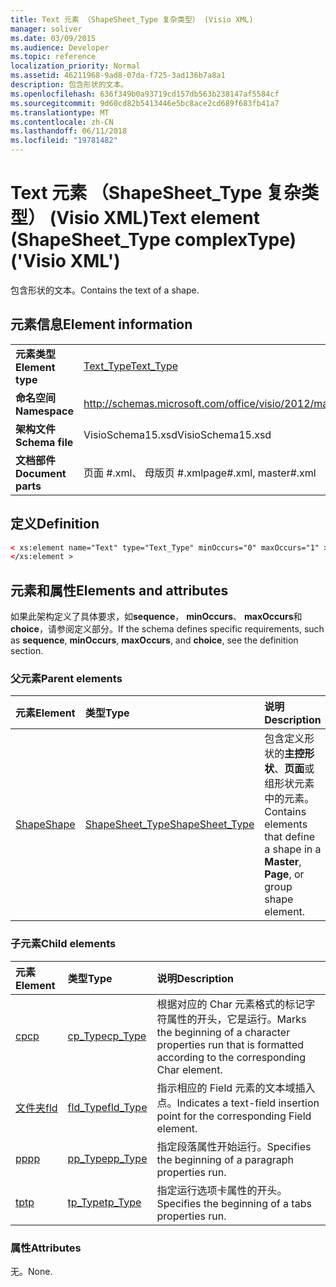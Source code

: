 ```yaml
---
title: Text 元素 （ShapeSheet_Type 复杂类型） (Visio XML)
manager: soliver
ms.date: 03/09/2015
ms.audience: Developer
ms.topic: reference
localization_priority: Normal
ms.assetid: 46211968-9ad8-07da-f725-3ad136b7a8a1
description: 包含形状的文本。
ms.openlocfilehash: 636f349b0a93719cd157db563b238147af5584cf
ms.sourcegitcommit: 9d60cd82b5413446e5bc8ace2cd689f683fb41a7
ms.translationtype: MT
ms.contentlocale: zh-CN
ms.lasthandoff: 06/11/2018
ms.locfileid: "19781482"
---
```

# <a name="text-element-shapesheettype-complextype-visio-xml"></a><span data-ttu-id="1672c-103">Text 元素 （ShapeSheet_Type 复杂类型） (Visio XML)</span><span class="sxs-lookup"><span data-stu-id="1672c-103">Text element (ShapeSheet_Type complexType) ('Visio XML')</span></span>

<span data-ttu-id="1672c-104">包含形状的文本。</span><span class="sxs-lookup"><span data-stu-id="1672c-104">Contains the text of a shape.</span></span>
  
## <a name="element-information"></a><span data-ttu-id="1672c-105">元素信息</span><span class="sxs-lookup"><span data-stu-id="1672c-105">Element information</span></span>

|||
|:-----|:-----|
|<span data-ttu-id="1672c-106">**元素类型**</span><span class="sxs-lookup"><span data-stu-id="1672c-106">**Element type**</span></span> <br/> |[<span data-ttu-id="1672c-107">Text_Type</span><span class="sxs-lookup"><span data-stu-id="1672c-107">Text_Type</span></span>](text_type-complextypevisio-xml.md) <br/> |
|<span data-ttu-id="1672c-108">**命名空间**</span><span class="sxs-lookup"><span data-stu-id="1672c-108">**Namespace**</span></span> <br/> |http://schemas.microsoft.com/office/visio/2012/main  <br/> |
|<span data-ttu-id="1672c-109">**架构文件**</span><span class="sxs-lookup"><span data-stu-id="1672c-109">**Schema file**</span></span> <br/> |<span data-ttu-id="1672c-110">VisioSchema15.xsd</span><span class="sxs-lookup"><span data-stu-id="1672c-110">VisioSchema15.xsd</span></span>  <br/> |
|<span data-ttu-id="1672c-111">**文档部件**</span><span class="sxs-lookup"><span data-stu-id="1672c-111">**Document parts**</span></span> <br/> |<span data-ttu-id="1672c-112">页面 #.xml、 母版页 #.xml</span><span class="sxs-lookup"><span data-stu-id="1672c-112">page#.xml, master#.xml</span></span>  <br/> |
   
## <a name="definition"></a><span data-ttu-id="1672c-113">定义</span><span class="sxs-lookup"><span data-stu-id="1672c-113">Definition</span></span>

```XML
< xs:element name="Text" type="Text_Type" minOccurs="0" maxOccurs="1" >
</xs:element >
```

## <a name="elements-and-attributes"></a><span data-ttu-id="1672c-114">元素和属性</span><span class="sxs-lookup"><span data-stu-id="1672c-114">Elements and attributes</span></span>

<span data-ttu-id="1672c-115">如果此架构定义了具体要求，如**sequence**， **minOccurs**、 **maxOccurs**和**choice**，请参阅定义部分。</span><span class="sxs-lookup"><span data-stu-id="1672c-115">If the schema defines specific requirements, such as **sequence**, **minOccurs**, **maxOccurs**, and **choice**, see the definition section.</span></span> 
  
### <a name="parent-elements"></a><span data-ttu-id="1672c-116">父元素</span><span class="sxs-lookup"><span data-stu-id="1672c-116">Parent elements</span></span>

|<span data-ttu-id="1672c-117">**元素**</span><span class="sxs-lookup"><span data-stu-id="1672c-117">**Element**</span></span>|<span data-ttu-id="1672c-118">**类型**</span><span class="sxs-lookup"><span data-stu-id="1672c-118">**Type**</span></span>|<span data-ttu-id="1672c-119">**说明**</span><span class="sxs-lookup"><span data-stu-id="1672c-119">**Description**</span></span>|
|:-----|:-----|:-----|
|[<span data-ttu-id="1672c-120">Shape</span><span class="sxs-lookup"><span data-stu-id="1672c-120">Shape</span></span>](shape-element-shapes_type-complextypevisio-xml.md) <br/> |[<span data-ttu-id="1672c-121">ShapeSheet_Type</span><span class="sxs-lookup"><span data-stu-id="1672c-121">ShapeSheet_Type</span></span>](shapesheet_type-complextypevisio-xml.md) <br/> |<span data-ttu-id="1672c-122">包含定义形状的**主控形状**、**页面**或组形状元素中的元素。</span><span class="sxs-lookup"><span data-stu-id="1672c-122">Contains elements that define a shape in a **Master**, **Page**, or group shape element.</span></span>  <br/> |
   
### <a name="child-elements"></a><span data-ttu-id="1672c-123">子元素</span><span class="sxs-lookup"><span data-stu-id="1672c-123">Child elements</span></span>

|<span data-ttu-id="1672c-124">**元素**</span><span class="sxs-lookup"><span data-stu-id="1672c-124">**Element**</span></span>|<span data-ttu-id="1672c-125">**类型**</span><span class="sxs-lookup"><span data-stu-id="1672c-125">**Type**</span></span>|<span data-ttu-id="1672c-126">**说明**</span><span class="sxs-lookup"><span data-stu-id="1672c-126">**Description**</span></span>|
|:-----|:-----|:-----|
|[<span data-ttu-id="1672c-127">cp</span><span class="sxs-lookup"><span data-stu-id="1672c-127">cp</span></span>](cp-element-text_type-complextypevisio-xml.md) <br/> |[<span data-ttu-id="1672c-128">cp_Type</span><span class="sxs-lookup"><span data-stu-id="1672c-128">cp_Type</span></span>](cp_type-complextypevisio-xml.md) <br/> |<span data-ttu-id="1672c-129">根据对应的 Char 元素格式的标记字符属性的开头，它是运行。</span><span class="sxs-lookup"><span data-stu-id="1672c-129">Marks the beginning of a character properties run that is formatted according to the corresponding Char element.</span></span>  <br/> |
|[<span data-ttu-id="1672c-130">文件夹</span><span class="sxs-lookup"><span data-stu-id="1672c-130">fld</span></span>](fld-element-text_type-complextypevisio-xml.md) <br/> |[<span data-ttu-id="1672c-131">fld_Type</span><span class="sxs-lookup"><span data-stu-id="1672c-131">fld_Type</span></span>](fld_type-complextypevisio-xml.md) <br/> |<span data-ttu-id="1672c-132">指示相应的 Field 元素的文本域插入点。</span><span class="sxs-lookup"><span data-stu-id="1672c-132">Indicates a text-field insertion point for the corresponding Field element.</span></span>  <br/> |
|[<span data-ttu-id="1672c-133">pp</span><span class="sxs-lookup"><span data-stu-id="1672c-133">pp</span></span>](pp-element-text_type-complextypevisio-xml.md) <br/> |[<span data-ttu-id="1672c-134">pp_Type</span><span class="sxs-lookup"><span data-stu-id="1672c-134">pp_Type</span></span>](pp_type-complextypevisio-xml.md) <br/> |<span data-ttu-id="1672c-135">指定段落属性开始运行。</span><span class="sxs-lookup"><span data-stu-id="1672c-135">Specifies the beginning of a paragraph properties run.</span></span>  <br/> |
|[<span data-ttu-id="1672c-136">tp</span><span class="sxs-lookup"><span data-stu-id="1672c-136">tp</span></span>](tp-element-text_type-complextypevisio-xml.md) <br/> |[<span data-ttu-id="1672c-137">tp_Type</span><span class="sxs-lookup"><span data-stu-id="1672c-137">tp_Type</span></span>](tp_type-complextypevisio-xml.md) <br/> |<span data-ttu-id="1672c-138">指定运行选项卡属性的开头。</span><span class="sxs-lookup"><span data-stu-id="1672c-138">Specifies the beginning of a tabs properties run.</span></span>  <br/> |
   
### <a name="attributes"></a><span data-ttu-id="1672c-139">属性</span><span class="sxs-lookup"><span data-stu-id="1672c-139">Attributes</span></span>

<span data-ttu-id="1672c-140">无。</span><span class="sxs-lookup"><span data-stu-id="1672c-140">None.</span></span>
  

